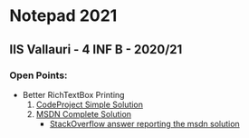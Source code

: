# Notepad 2021

## IIS Vallauri - 4 INF B - 2020/21

### Open Points:
* Better RichTextBox Printing
    1) [CodeProject Simple Solution](https://www.codeproject.com/Tips/673996/RichTextBox-Printing-in-Csharp-with-WinForms-VS201)
	2) [MSDN Complete Solution](https://docs.microsoft.com/en-us/previous-versions/dotnet/articles/ms996492(v=msdn.10))
        - [StackOverflow answer reporting the msdn solution](https://stackoverflow.com/questions/7399842/c-sharp-printing-problem-richtextbox)